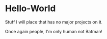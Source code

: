 # Hello-World
Stuff I will place that has no major projects on it.

Once again people, I'm only human not Batman!
